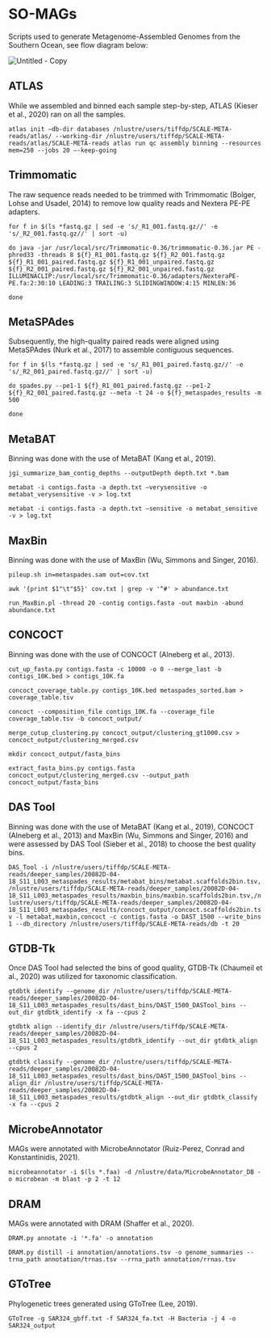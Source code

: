 # SO-MAGs
Scripts used to generate Metagenome-Assembled Genomes from the Southern Ocean, see flow diagram below:

![Untitled - Copy](https://user-images.githubusercontent.com/84008482/139815771-bfade10a-c602-4953-80ab-62681f56c6fb.png)

## ATLAS
While we assembled and binned each sample step-by-step, ATLAS (Kieser et al., 2020) ran on all the samples.

`atlas init –db-dir databases /nlustre/users/tiffdp/SCALE-META-reads/atlas/ --working-dir /nlustre/users/tiffdp/SCALE-META-reads/atlas/SCALE-META-reads
atlas run qc assembly binning --resources mem=250 --jobs 20 –-keep-going`

## Trimmomatic
The raw sequence reads needed to be trimmed with Trimmomatic (Bolger, Lohse and Usadel, 2014) to remove low quality reads and Nextera PE-PE adapters.

`for f in $(ls *fastq.gz | sed -e 's/_R1_001.fastq.gz//' -e 's/_R2_001.fastq.gz//' | sort -u)`

`do java -jar /usr/local/src/Trimmomatic-0.36/trimmomatic-0.36.jar PE -phred33 -threads 8 ${f}_R1_001.fastq.gz ${f}_R2_001.fastq.gz ${f}_R1_001_paired.fastq.gz ${f}_R1_001_unpaired.fastq.gz ${f}_R2_001_paired.fastq.gz ${f}_R2_001_unpaired.fastq.gz ILLUMINACLIP:/usr/local/src/Trimmomatic-0.36/adapters/NexteraPE-PE.fa:2:30:10 LEADING:3 TRAILING:3 SLIDINGWINDOW:4:15 MINLEN:36`

`done`

## MetaSPAdes
Subsequently, the high-quality paired reads were aligned using MetaSPAdes (Nurk et al., 2017) to assemble contiguous sequences.

`for f in $(ls *fastq.gz | sed -e 's/_R1_001_paired.fastq.gz//' -e 's/_R2_001_paired.fastq.gz//' | sort -u)`

`do spades.py --pe1-1 ${f}_R1_001_paired.fastq.gz --pe1-2 ${f}_R2_001_paired.fastq.gz --meta -t 24 -o ${f}_metaspades_results -m 500`

`done`

## MetaBAT
Binning was done with the use of MetaBAT (Kang et al., 2019).

`jgi_summarize_bam_contig_depths --outputDepth depth.txt *.bam`

`metabat -i contigs.fasta -a depth.txt –verysensitive -o metabat_verysensitive -v > log.txt`

`metabat -i contigs.fasta -a depth.txt –sensitive -o metabat_sensitive -v > log.txt`

## MaxBin
Binning was done with the use of MaxBin (Wu, Simmons and Singer, 2016).

`pileup.sh in=metaspades.sam out=cov.txt`

`awk '{print $1"\t"$5}' cov.txt | grep -v '^#' > abundance.txt`

`run_MaxBin.pl -thread 20 -contig contigs.fasta -out maxbin -abund abundance.txt`

## CONCOCT
Binning was done with the use of CONCOCT (Alneberg et al., 2013).

`cut_up_fasta.py contigs.fasta -c 10000 -o 0 --merge_last -b contigs_10K.bed > contigs_10K.fa`

`concoct_coverage_table.py contigs_10K.bed metaspades_sorted.bam > coverage_table.tsv`

`concoct --composition_file contigs_10K.fa --coverage_file coverage_table.tsv -b concoct_output/`

`merge_cutup_clustering.py concoct_output/clustering_gt1000.csv > concoct_output/clustering_merged.csv`

`mkdir concoct_output/fasta_bins`

`extract_fasta_bins.py contigs.fasta concoct_output/clustering_merged.csv --output_path concoct_output/fasta_bins`

## DAS Tool
Binning was done with the use of MetaBAT (Kang et al., 2019), CONCOCT (Alneberg et al., 2013) and MaxBin (Wu, Simmons and Singer, 2016) and were assessed by DAS Tool (Sieber et al., 2018) to choose the best quality bins.

`DAS_Tool -i /nlustre/users/tiffdp/SCALE-META-reads/deeper_samples/20082D-04-18_S11_L003_metaspades_results/metabat_bins/metabat.scaffolds2bin.tsv,/nlustre/users/tiffdp/SCALE-META-reads/deeper_samples/20082D-04-18_S11_L003_metaspades_results/maxbin_bins/maxbin.scaffolds2bin.tsv,/nlustre/users/tiffdp/SCALE-META-reads/deeper_samples/20082D-04-18_S11_L003_metaspades_results/concoct_output/concoct.scaffolds2bin.tsv -l metabat,maxbin,concoct -c contigs.fasta -o DAST_1500 --write_bins 1 --db_directory /nlustre/users/tiffdp/SCALE-META-reads/db -t 20`

## GTDB-Tk
Once DAS Tool had selected the bins of good quality, GTDB-Tk (Chaumeil et al., 2020) was utilized for taxonomic classification.

`gtdbtk identify --genome_dir /nlustre/users/tiffdp/SCALE-META-reads/deeper_samples/20082D-04-18_S11_L003_metaspades_results/dast_bins/DAST_1500_DASTool_bins --out_dir gtdbtk_identify -x fa --cpus 2`

`gtdbtk align --identify_dir /nlustre/users/tiffdp/SCALE-META-reads/deeper_samples/20082D-04-18_S11_L003_metaspades_results/gtdbtk_identify --out_dir gtdbtk_align --cpus 2`

`gtdbtk classify --genome_dir /nlustre/users/tiffdp/SCALE-META-reads/deeper_samples/20082D-04-18_S11_L003_metaspades_results/dast_bins/DAST_1500_DASTool_bins --align_dir /nlustre/users/tiffdp/SCALE-META-reads/deeper_samples/20082D-04-18_S11_L003_metaspades_results/gtdbtk_align --out_dir gtdbtk_classify -x fa --cpus 2`

## MicrobeAnnotator
MAGs were annotated with MicrobeAnnotator (Ruiz-Perez, Conrad and Konstantinidis, 2021).

`microbeannotator -i $(ls *.faa) -d /nlustre/data/MicrobeAnnotator_DB -o microbean -m blast -p 2 -t 12`

## DRAM
MAGs were annotated with DRAM (Shaffer et al., 2020).

`DRAM.py annotate -i '*.fa' -o annotation`

`DRAM.py distill -i annotation/annotations.tsv -o genome_summaries --trna_path annotation/trnas.tsv --rrna_path annotation/rrnas.tsv`

## GToTree
Phylogenetic trees generated using GToTree (Lee, 2019).

`GToTree -g SAR324_gbff.txt -f SAR324_fa.txt -H Bacteria -j 4 -o SAR324_output`
